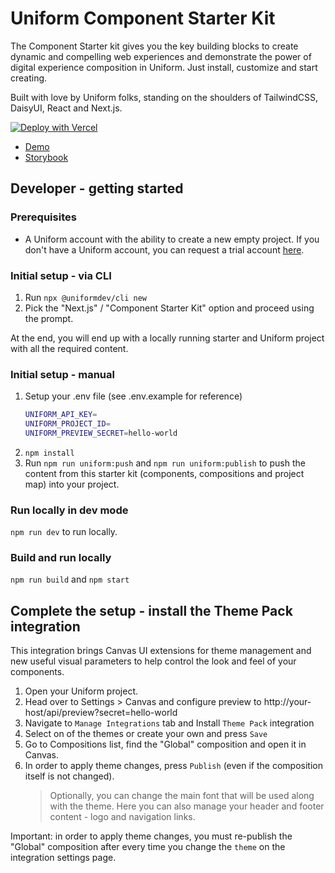 # Uniform Component Starter Kit

The Component Starter kit gives you the key building blocks to create dynamic and compelling web experiences and demonstrate the power of digital experience composition in Uniform. Just install, customize and start creating.

Built with love by Uniform folks, standing on the shoulders of TailwindCSS, DaisyUI, React and Next.js.

<a href="https://vercel.com/new/clone?repository-url=https%3A%2F%2Fgithub.com%2Funiformdev%2Funiform-component-starter-kit&env=UNIFORM_API_KEY,UNIFORM_PROJECT_ID"><img src="https://vercel.com/button" alt="Deploy with Vercel"/></a>

- [Demo](https://components.uniform.app/)
- [Storybook](https://components-storybook.uniform.app/)

## Developer - getting started

### Prerequisites

- A Uniform account with the ability to create a new empty project. If you don't have a Uniform account, you can request a trial account [here](https://uniform.dev/try?utm_source=component-starter-kit).

### Initial setup - via CLI

1. Run `npx @uniformdev/cli new`
1. Pick the "Next.js" / "Component Starter Kit" option and proceed using the prompt.

At the end, you will end up with a locally running starter and Uniform project with all the required content.

### Initial setup - manual

1. Setup your .env file (see .env.example for reference)
   ```bash
   UNIFORM_API_KEY=
   UNIFORM_PROJECT_ID=
   UNIFORM_PREVIEW_SECRET=hello-world
   ```
2. `npm install`
3. Run `npm run uniform:push` and `npm run uniform:publish` to push the content from this starter kit (components, compositions and project map) into your project.

### Run locally in dev mode

`npm run dev` to run locally.

### Build and run locally

`npm run build` and `npm start`

## Complete the setup - install the Theme Pack integration

This integration brings Canvas UI extensions for theme management and new useful visual parameters to help control the look and feel of your components.

1. Open your Uniform project.
1. Head over to Settings > Canvas and configure preview to http://your-host/api/preview?secret=hello-world
1. Navigate to `Manage Integrations` tab and Install `Theme Pack` integration
1. Select on of the themes or create your own and press `Save`
1. Go to Compositions list, find the "Global" composition and open it in Canvas.
1. In order to apply theme changes, press `Publish` (even if the composition itself is not changed).
   > Optionally, you can change the main font that will be used along with the theme.
   > Here you can also manage your header and footer content - logo and navigation links.

Important: in order to apply theme changes, you must re-publish the "Global" composition after every time you change the `theme` on the integration settings page.
